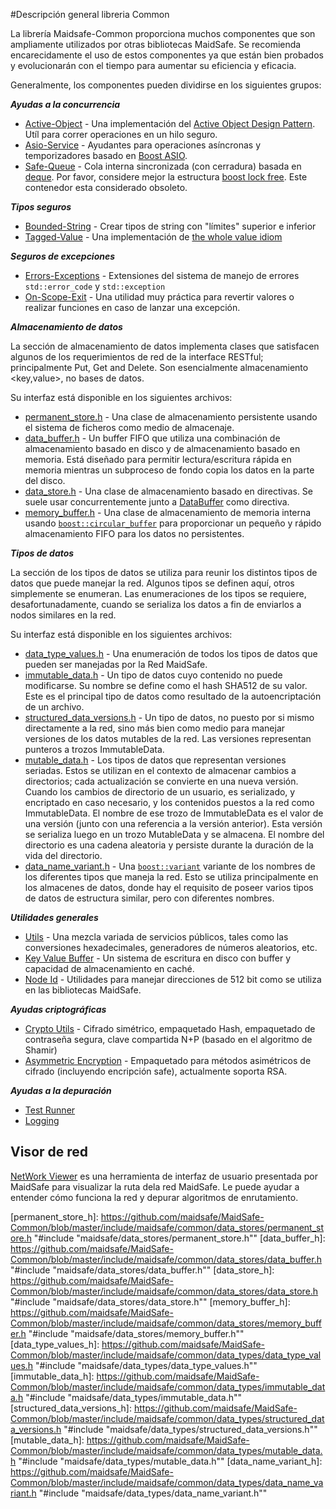 #Descripción general libreria Common

La librería Maidsafe-Common proporciona muchos componentes que son ampliamente utilizados por otras bibliotecas MaidSafe. Se recomienda encarecidamente el uso de estos componentes ya que están bien probados y evolucionarán con el tiempo para aumentar su eficiencia y eficacia.

Generalmente, los componentes pueden dividirse en los siguientes grupos:

_**Ayudas a la concurrencia**_
* [Active-Object](https://github.com/maidsafe/MaidSafe-Common/wiki/Active-Object) - Una implementación del [Active Object Design Pattern](http://en.wikipedia.org/wiki/Active_object). Utíl para correr operaciones en un hilo seguro.
* [Asio-Service](https://github.com/maidsafe/MaidSafe-Common/wiki/Asio-Service) - Ayudantes para operaciones asíncronas y temporizadores basado en [Boost ASIO](http://www.boost.org/doc/libs/release/doc/html/boost_asio.html).
* [Safe-Queue](https://github.com/maidsafe/MaidSafe-Common/wiki/Safe-Queue) - Cola interna sincronizada (con cerradura) basada en [deque](http://en.cppreference.com/w/cpp/container/deque). Por favor, considere mejor la estructura [boost lock free](http://www.boost.org/doc/libs/release/doc/html/lockfree.html). Este contenedor esta considerado obsoleto.

_**Tipos seguros**_
* [Bounded-String](https://github.com/maidsafe/MaidSafe-Common/wiki/Bounded-String) - Crear tipos de string con "límites" superior e inferior
* [Tagged-Value](https://github.com/maidsafe/MaidSafe-Common/wiki/Tagged-Value) - Una implementación de [the whole value idiom](http://martin-moene.blogspot.co.uk/2012/07/light-on-whole-value.html)

_**Seguros de excepciones**_
* [Errors-Exceptions](https://github.com/maidsafe/MaidSafe-Common/wiki/Errors-Exceptions) - Extensiones del sistema de manejo de errores ```std::error_code``` y ```std::exception```
* [On-Scope-Exit](https://github.com/maidsafe/MaidSafe-Common/wiki/On-Scope-Exit) - Una utilidad muy práctica para revertir valores o realizar funciones en caso de lanzar una excepción.

_**Almacenamiento de datos**_

La sección de almacenamiento de datos implementa clases que satisfacen algunos de los requerimientos de red de la interface RESTful; principalmente Put, Get and Delete. Son esencialmente almacenamiento <key,value>, no bases de datos.

Su interfaz está disponible en los siguientes archivos:

* [permanent_store.h](https://github.com/maidsafe/MaidSafe-Common/blob/master/include/maidsafe/common/data_stores/permanent_store.h) - Una clase de almacenamiento persistente usando el sistema de ficheros como medio de almacenaje.
* [data_buffer.h](https://github.com/maidsafe/MaidSafe-Common/blob/master/include/maidsafe/common/data_stores/data_buffer.h) - Un buffer FIFO que utiliza una combinación de almacenamiento basado en disco y de almacenamiento basado en memoria. Está diseñado para permitir lectura/escritura rápida en memoria mientras un subproceso de fondo copia los datos en la parte del disco.
* [data_store.h](https://github.com/maidsafe/MaidSafe-Common/blob/master/include/maidsafe/common/data_stores/data_store.h) - Una clase de almacenamiento basado en directivas.  Se suele usar concurrentemente junto a [DataBuffer](https://github.com/maidsafe/MaidSafe-Common/blob/master/include/maidsafe/common/data_stores/data_buffer.h) como directiva.
* [memory_buffer.h](https://github.com/maidsafe/MaidSafe-Common/blob/master/include/maidsafe/common/data_stores/memory_buffer.h) - Una clase de almacenamiento de memoria interna usando [`boost::circular_buffer`][boost_circular_buffer] para proporcionar un pequeño y rápido almacenamiento FIFO para los datos no persistentes.

_**Tipos de datos**_

La sección de los tipos de datos se utiliza para reunir los distintos tipos de datos que puede manejar la red. Algunos tipos se definen aquí, otros simplemente se enumeran. Las enumeraciones de los tipos se requiere, desafortunadamente, cuando se serializa los datos a fin de enviarlos a nodos similares en la red.

Su interfaz está disponible en los siguientes archivos:

* [data_type_values.h](https://github.com/maidsafe/MaidSafe-Common/blob/master/include/maidsafe/common/data_types/data_type_values.h) - Una enumeración de todos los tipos de datos que pueden ser manejadas por la Red MaidSafe.
* [immutable_data.h](https://github.com/maidsafe/MaidSafe-Common/blob/master/include/maidsafe/common/data_types/immutable_data.h) - Un tipo de datos cuyo contenido no puede modificarse. Su nombre se define como el hash SHA512 de su valor. Este es el principal tipo de datos como resultado de la autoencriptación de un archivo.
* [structured_data_versions.h](https://github.com/maidsafe/MaidSafe-Common/blob/master/include/maidsafe/common/data_types/structured_data_versions.h) - Un tipo de datos, no puesto por si mismo directamente a la red, sino más bien como medio para manejar versiones de los datos mutables de la red. Las versiones representan punteros a trozos ImmutableData.
* [mutable_data.h](https://github.com/maidsafe/MaidSafe-Common/blob/master/include/maidsafe/common/data_types/mutable_data.h) - Los tipos de datos que representan versiones seriadas. Estos se utilizan en el contexto de almacenar cambios a directorios; cada actualización se convierte en una nueva versión. Cuando los cambios de directorio de un usuario, es serializado, y encriptado en caso necesario, y los contenidos puestos a la red como ImmutableData. El nombre de ese trozo de ImmutableData es el valor de una versión (junto con una referencia a la versión anterior). Esta versión se serializa luego en un trozo MutableData y se almacena. El nombre del directorio es una cadena aleatoria y persiste durante la duración de la vida del directorio.
* [data_name_variant.h](https://github.com/maidsafe/MaidSafe-Common/blob/master/include/maidsafe/common/data_types/data_name_variant.h) - Una [`boost::variant`][boost_variant] variante de los nombres de los diferentes tipos que maneja la red. Esto se utiliza principalmente en los almacenes de datos, donde hay el requisito de poseer varios tipos de datos de estructura similar, pero con diferentes nombres.

_**Utilidades generales**_
* [Utils](https://github.com/maidsafe/MaidSafe-Common/wiki/Utils) - Una mezcla variada de servicios públicos, tales como las conversiones hexadecimales, generadores de números aleatorios, etc.
* [Key Value Buffer](https://github.com/maidsafe/MaidSafe-Common/wiki/Key-Value-Buffer) - Un sistema de escritura en disco con buffer y capacidad de almacenamiento en caché.
* [Node Id](https://github.com/maidsafe/MaidSafe-Common/wiki/Node-Id) - Utilidades para manejar direcciones de 512 bit como se utiliza en las bibliotecas MaidSafe.

_**Ayudas criptográficas**_
* [Crypto Utils](https://github.com/maidsafe/MaidSafe-Common/wiki/Crypto-Utils) - Cifrado simétrico, empaquetado Hash, empaquetado de contraseña segura, clave compartida N+P (basado en el algoritmo de Shamir)
* [Asymmetric Encryption](https://github.com/maidsafe/MaidSafe-Common/wiki/Asymmetric-Encryption) - Empaquetado para métodos asimétricos de cifrado (incluyendo encripción safe), actualmente soporta RSA.

_**Ayudas a la depuración**_
* [Test Runner](https://github.com/maidsafe/MaidSafe/wiki/Running-Tests)
* [Logging](https://github.com/maidsafe/MaidSafe/wiki/Logging-Options)

## Visor de red

[NetWork Viewer](http://visualiser.maidsafe.net:8080/auth) es una herramienta de interfaz de usuario presentada por MaidSafe para visualizar la ruta dela red MaidSafe. Le puede ayudar a entender cómo funciona la red y depurar algoritmos de enrutamiento.



[boost_circular_buffer]: http://www.boost.org/doc/libs/release/doc/html/circular_buffer.html
[boost_variant]: http://www.boost.org/doc/libs/release/doc/html/variant.html

[permanent_store_h]: https://github.com/maidsafe/MaidSafe-Common/blob/master/include/maidsafe/common/data_stores/permanent_store.h "#include "maidsafe/data_stores/permanent_store.h""
[data_buffer_h]: https://github.com/maidsafe/MaidSafe-Common/blob/master/include/maidsafe/common/data_stores/data_buffer.h "#include "maidsafe/data_stores/data_buffer.h""
[data_store_h]: https://github.com/maidsafe/MaidSafe-Common/blob/master/include/maidsafe/common/data_stores/data_store.h "#include "maidsafe/data_stores/data_store.h""
[memory_buffer_h]: https://github.com/maidsafe/MaidSafe-Common/blob/master/include/maidsafe/common/data_stores/memory_buffer.h "#include "maidsafe/data_stores/memory_buffer.h""
[data_type_values_h]: https://github.com/maidsafe/MaidSafe-Common/blob/master/include/maidsafe/common/data_types/data_type_values.h "#include "maidsafe/data_types/data_type_values.h""
[immutable_data_h]: https://github.com/maidsafe/MaidSafe-Common/blob/master/include/maidsafe/common/data_types/immutable_data.h "#include "maidsafe/data_types/immutable_data.h""
[structured_data_versions_h]: https://github.com/maidsafe/MaidSafe-Common/blob/master/include/maidsafe/common/data_types/structured_data_versions.h "#include "maidsafe/data_types/structured_data_versions.h""
[mutable_data_h]: https://github.com/maidsafe/MaidSafe-Common/blob/master/include/maidsafe/common/data_types/mutable_data.h "#include "maidsafe/data_types/mutable_data.h""
[data_name_variant_h]: https://github.com/maidsafe/MaidSafe-Common/blob/master/include/maidsafe/common/data_types/data_name_variant.h "#include "maidsafe/data_types/data_name_variant.h""
